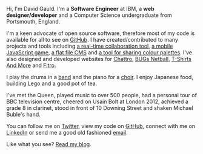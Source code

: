 <!--
Title: A Little Bit About Me
-->

Hi, I'm David Gauld. I'm a **Software Engineer** at IBM, a **web designer/developer** and a Computer Science undergraduate from Portsmouth, England.

I'm a keen advocate of open source software, therefore most of my code is available for all to see on [GitHub](http://github.com/dcgauld). I have created/contributed to many projects and tools including [a real-time collaboration tool](http://chattro.com), [a mobile JavaScript game](http://team3b.github.io/Puckt), [a flat file CMS](http://github.com/dcgauld/Markdown-CMS) and [a tool for sharing colour palettes](http://github.com/dcgauld/Palettes.io). I've also designed and developed websites for [Chattro](http://chattro.com), [BUGs Netball](http://bugsnetball.co.uk), [T-Shirts And More](http://t-shirtsandmore.co.uk) and [Fitro](http://fitroapp.com).

I play the drums in a [band](http://facebook.com/capitalfuzz) and the piano for a [choir](http://lowrygirls.moonfruit.com). I enjoy Japanese food, building Lego and a good pot of tea.

I've met the Queen, played music to over 500 people, had a personal tour of BBC television centre, cheered on Usain Bolt at London 2012, achieved a grade 8 in clarinet, stood in front of 10 Downing Street and shaken Michael Buble's hand.

You can follow me on [Twitter](http://twitter.com/dcgauld), view my code on [GitHub](http://github.com/dcgauld), connect with me on [LinkedIn](http://uk.linkedin.com/in/dcgauld) or send me a good old fashioned [email](mailto:dcgauld@gmail.com).

Like what you see? [Read my blog](%base_url%).